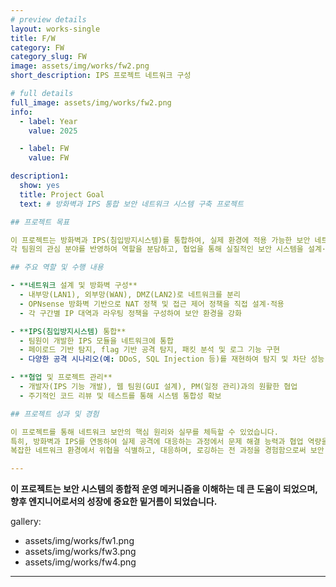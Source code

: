 ```yaml
---
# preview details
layout: works-single
title: F/W
category: FW
category_slug: FW
image: assets/img/works/fw2.png
short_description: IPS 프로젝트 네트워크 구성

# full details
full_image: assets/img/works/fw2.png
info:
  - label: Year
    value: 2025

  - label: FW
    value: FW

description1:
  show: yes
  title: Project Goal
  text: # 방화벽과 IPS 통합 보안 네트워크 시스템 구축 프로젝트

## 프로젝트 목표

이 프로젝트는 방화벽과 IPS(침입방지시스템)를 통합하여, 실제 환경에 적용 가능한 보안 네트워크 인프라를 구축하는 데 목적이 있습니다.  
각 팀원의 관심 분야를 반영하여 역할을 분담하고, 협업을 통해 실질적인 보안 시스템을 설계·구현했습니다.

## 주요 역할 및 수행 내용

- **네트워크 설계 및 방화벽 구성**
  - 내부망(LAN1), 외부망(WAN), DMZ(LAN2)로 네트워크를 분리
  - OPNsense 방화벽 기반으로 NAT 정책 및 접근 제어 정책을 직접 설계·적용
  - 각 구간별 IP 대역과 라우팅 정책을 구성하여 보안 환경을 강화

- **IPS(침입방지시스템) 통합**
  - 팀원이 개발한 IPS 모듈을 네트워크에 통합
  - 페이로드 기반 탐지, flag 기반 공격 탐지, 패킷 분석 및 로그 기능 구현
  - 다양한 공격 시나리오(예: DDoS, SQL Injection 등)를 재현하여 탐지 및 차단 성능 검증

- **협업 및 프로젝트 관리**
  - 개발자(IPS 기능 개발), 웹 팀원(GUI 설계), PM(일정 관리)과의 원활한 협업
  - 주기적인 코드 리뷰 및 테스트를 통해 시스템 통합성 확보

## 프로젝트 성과 및 경험

이 프로젝트를 통해 네트워크 보안의 핵심 원리와 실무를 체득할 수 있었습니다.  
특히, 방화벽과 IPS를 연동하여 실제 공격에 대응하는 과정에서 문제 해결 능력과 협업 역량을 크게 키울 수 있었습니다.  
복잡한 네트워크 환경에서 위협을 식별하고, 대응하며, 로깅하는 전 과정을 경험함으로써 보안 엔지니어로서의 실질적인 역량을 강화할 수 있었습니다.

---
```


**이 프로젝트는 보안 시스템의 종합적 운영 메커니즘을 이해하는 데 큰 도움이 되었으며, 향후 엔지니어로서의 성장에 중요한 밑거름이 되었습니다.**

gallery:
  - assets/img/works/fw1.png
  - assets/img/works/fw3.png
  - assets/img/works/fw4.png

---
